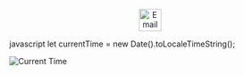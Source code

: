 <p align="center">
    <a href="mailto:fazilfazz332@gmail.com">
        <img src="https://i.imgur.com/U4uvnSE.png" alt="Email me" width="40px" title="Email me" />
    </a>
</p>

javascript
let currentTime = new Date().toLocaleTimeString();

![Current Time](https://img.shields.io/static/v1?label=Time&message=${4:27}&color=blue)

